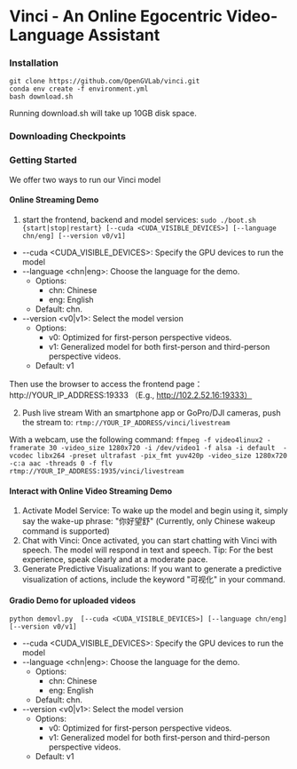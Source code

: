 # Vinci - An Online Egocentric Video-Language Assistant

### Installation
```
git clone https://github.com/OpenGVLab/vinci.git
conda env create -f environment.yml
bash download.sh
```
Running download.sh will take up 10GB disk space.

### Downloading Checkpoints

### Getting Started
We offer two ways to run our Vinci model
#### Online Streaming Demo
1. start the frontend, backend and model services:
`sudo ./boot.sh {start|stop|restart} [--cuda <CUDA_VISIBLE_DEVICES>] [--language chn/eng] [--version v0/v1]`

- --cuda <CUDA_VISIBLE_DEVICES>: Specify the GPU devices to run the model
- --language <chn|eng>: Choose the language for the demo. 
  - Options: 
    - chn: Chinese 
    - eng: English
  - Default: chn.
- --version <v0|v1>: Select the model version
  - Options: 
    - v0: Optimized for first-person perspective videos.
    - v1: Generalized model for both first-person and third-person perspective videos.
  - Default: v1

Then use the browser to access the frontend page：http://YOUR_IP_ADDRESS:19333 （E.g., http://102.2.52.16:19333）

2. Push live stream
With an smartphone app or GoPro/DJI cameras, push the stream to: `rtmp://YOUR_IP_ADDRESS/vinci/livestream`

With a webcam, use the following command: `ffmpeg -f video4linux2 -framerate 30 -video_size 1280x720 -i /dev/video1 -f alsa -i default  -vcodec libx264 -preset ultrafast -pix_fmt yuv420p -video_size 1280x720   -c:a aac -threads 0 -f flv rtmp://YOUR_IP_ADDRESS:1935/vinci/livestream`

#### Interact with Online Video Streaming Demo
1. Activate Model Service: To wake up the model and begin using it, simply say the wake-up phrase: "你好望舒" (Currently, only Chinese wakeup command is supported)
2. Chat with Vinci: Once activated, you can start chatting with Vinci with speech. The model will respond in text and speech. 
Tip: For the best experience, speak clearly and at a moderate pace. 
3. Generate Predictive Visualizations: If you want to generate a predictive visualization of actions, include the keyword "可视化" in your command. 

#### Gradio Demo for uploaded videos
`python demovl.py  [--cuda <CUDA_VISIBLE_DEVICES>] [--language chn/eng] [--version v0/v1]`
- --cuda <CUDA_VISIBLE_DEVICES>: Specify the GPU devices to run the model
- --language <chn|eng>: Choose the language for the demo. 
  - Options: 
    - chn: Chinese 
    - eng: English
  - Default: chn.
- --version <v0|v1>: Select the model version
  - Options: 
    - v0: Optimized for first-person perspective videos.
    - v1: Generalized model for both first-person and third-person perspective videos.
  - Default: v1
